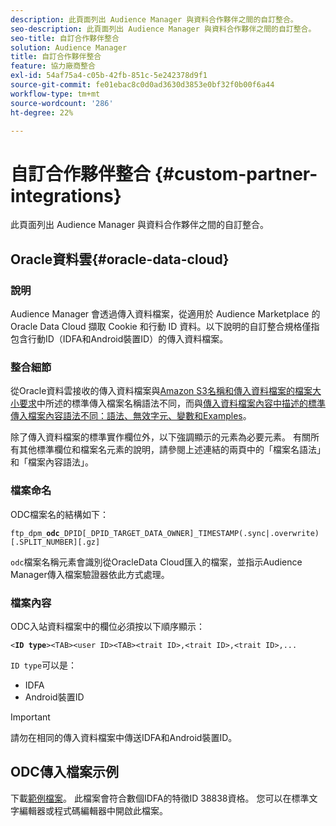 ```yaml
---
description: 此頁面列出 Audience Manager 與資料合作夥伴之間的自訂整合。
seo-description: 此頁面列出 Audience Manager 與資料合作夥伴之間的自訂整合。
seo-title: 自訂合作夥伴整合
solution: Audience Manager
title: 自訂合作夥伴整合
feature: 協力廠商整合
exl-id: 54af75a4-c05b-42fb-851c-5e242378d9f1
source-git-commit: fe01ebac8c0d0ad3630d3853e0bf32f0b00f6a44
workflow-type: tm+mt
source-wordcount: '286'
ht-degree: 22%

---
```


# 自訂合作夥伴整合 {#custom-partner-integrations}

此頁面列出 Audience Manager 與資料合作夥伴之間的自訂整合。

## Oracle資料雲{#oracle-data-cloud}

### 說明

Audience Manager 會透過傳入資料檔案，從適用於 Audience Marketplace 的 Oracle Data Cloud 擷取 Cookie 和行動 ID 資料。以下說明的自訂整合規格僅指包含行動ID（IDFA和Android裝置ID）的傳入資料檔案。

### 整合細節

從Oracle資料雲接收的傳入資料檔案與[Amazon S3名稱和傳入資料檔案的檔案大小要求](/help/using/integration/sending-audience-data/batch-data-transfer-explained/inbound-s3-filenames.md)中所述的標準傳入檔案名稱語法不同，而與[傳入資料檔案內容中描述的標準傳入檔案內容語法不同：語法、無效字元、變數和Examples](/help/using/integration/sending-audience-data/batch-data-transfer-explained/inbound-file-contents.md)。

除了傳入資料檔案的標準實作欄位外，以下強調顯示的元素為必要元素。 有關所有其他標準欄位和檔案名元素的說明，請參閱上述連結的兩頁中的「檔案名語法」和「檔案內容語法」。

### 檔案命名

ODC檔案名的結構如下：

`ftp_dpm_`**`odc`**`_DPID[_DPID_TARGET_DATA_OWNER]_TIMESTAMP(.sync|.overwrite)[.SPLIT_NUMBER][.gz]`

`odc`檔案名稱元素會識別從OracleData Cloud匯入的檔案，並指示Audience Manager傳入檔案驗證器依此方式處理。

### 檔案內容

ODC入站資料檔案中的欄位必須按以下順序顯示：

`<`**`ID type`**`><TAB><user ID><TAB><trait ID>,<trait ID>,<trait ID>,...`

`ID type`可以是：

* IDFA
* Android裝置ID

>[!IMPORTANT]
>
>請勿在相同的傳入資料檔案中傳送IDFA和Android裝置ID。

## ODC傳入檔案示例

下載[範例檔案](/help/using/integration/assets/ftp_dpm_odc_12345_1556223815.sync)。 此檔案會符合數個IDFA的特徵ID 38838資格。 您可以在標準文字編輯器或程式碼編輯器中開啟此檔案。
